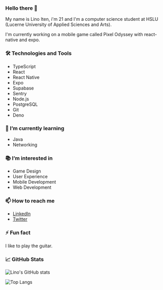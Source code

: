 
### Hello there 👋

My name is Lino Iten, i'm 21 and I'm a computer science student at HSLU (Lucerne
University of Applied Sciences and Arts).

I'm currently working on a mobile game called Pixel Odyssey with react-native
and expo.

### 🛠️ Technologies and Tools

- TypeScript
- React
- React Native
- Expo
- Supabase
- Sentry
- Node.js
- PostgreSQL
- Git
- Deno

### 🌱 I’m currently learning

- Java
- Networking

### 📚 I’m interested in

- Game Design
- User Experience
- Mobile Development
- Web Development

### 📫 How to reach me

- [LinkedIn](https://www.linkedin.com/in/lino-iten-086b2b1b4/)
- [Twitter](https://twitter.com/LinoIten)

### ⚡ Fun fact

I like to play the guitar.

### 📈 GitHub Stats

![Lino's GitHub stats](https://github-readme-stats-linoiten.vercel.app/api?username=linoiten&show_icons=true&theme=transparent)

![Top Langs](https://github-readme-stats-linoiten.vercel.app/api/top-langs/?username=linoiten&layout=compact)
